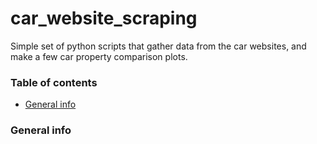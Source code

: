 # car_website_scraping

Simple set of python scripts that gather data from the car websites, and make a few car property comparison plots.

### Table of contents
* [General info](#general-info)

### General info
